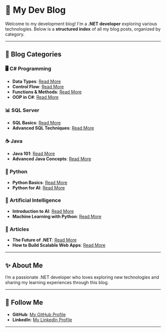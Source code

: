 # 🌟 **My Dev Blog**

Welcome to my development blog! I'm a **.NET developer** exploring various technologies. Below is a **structured index** of all my blog posts, organized by category.

---

## 🚀 **Blog Categories**

### 🖥️ **C# Programming**

- **Data Types**: [Read More](c-sharp/data-types.md)
- **Control Flow**: [Read More](c-sharp/control-flow.md)
- **Functions & Methods**: [Read More](c-sharp/functions-methods.md)
- **OOP in C#**: [Read More](c-sharp/oop.md)

### 📊 **SQL Server**

- **SQL Basics**: [Read More](sqlserver/sql-basics.md)
- **Advanced SQL Techniques**: [Read More](sqlserver/advanced-sql.md)

### ☕ **Java**

- **Java 101**: [Read More](java/java-101.md)
- **Advanced Java Concepts**: [Read More](java/advanced-java.md)

### 🐍 **Python**

- **Python Basics**: [Read More](python/python-basics.md)
- **Python for AI**: [Read More](python/python-for-ai.md)

### 🤖 **Artificial Intelligence**

- **Introduction to AI**: [Read More](ai/ai-introduction.md)
- **Machine Learning with Python**: [Read More](ai/machine-learning.md)

### 📰 **Articles**

- **The Future of .NET**: [Read More](articles/future-of-dotnet.md)
- **How to Build Scalable Web Apps**: [Read More](articles/scalable-web-apps.md)

---

## ✨ **About Me**

I’m a passionate .NET developer who loves exploring new technologies and sharing my learning experiences through this blog.

---

## 📣 **Follow Me**

- **GitHub**: [My GitHub Profile](https://github.com/mehedihasan9339)
- **LinkedIn**: [My LinkedIn Profile](https://www.linkedin.com/in/mehedi9339)

---
